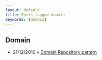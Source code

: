 ```yaml
---
layout: default
title: Posts tagged domain
keywords: [domain]
---
```

<h2 class="category">Domain</h2>
<ul class="posts">
<li>
<p>
<span class="date">21/12/2010</span> &raquo; 
<a href="/blog/domain-repository-pattern">Domain Repository pattern</a>
</p>
</li> 
</ul>
